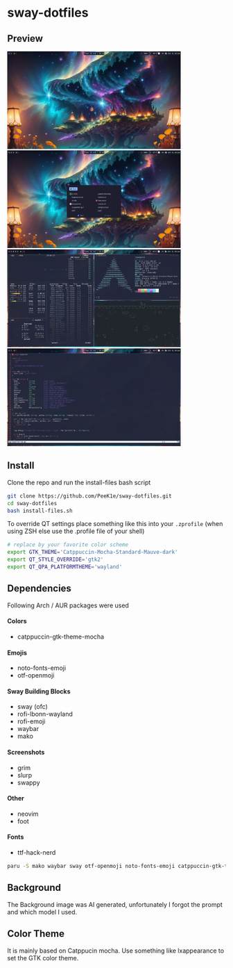 # sway-dotfiles

## Preview
<p float="left">
  <img src="assets/desktop.png" width="400" />
  <img src="assets/rofi.png" width="400" /> 
  <img src="assets/shell.png" width="400" /> 
  <img src="assets/vim.png" width="400" /> 
</p>

## Install

Clone the repo and run the install-files bash script

```bash
git clone https://github.com/PeeK1e/sway-dotfiles.git
cd sway-dotfiles
bash install-files.sh
```

To override QT settings place something like this into your `.zprofile` (when using ZSH else use the .profile file of your shell)
```bash
# replace by your favorite color scheme
export GTK_THEME='Catppuccin-Mocha-Standard-Mauve-dark'
export QT_STYLE_OVERRIDE='gtk2'
export QT_QPA_PLATFORMTHEME='wayland'
```

## Dependencies

Following Arch / AUR packages were used

#### Colors
* catppuccin-gtk-theme-mocha
#### Emojis
* noto-fonts-emoji
* otf-openmoji
#### Sway Building Blocks
* sway (ofc)
* rofi-lbonn-wayland
* rofi-emoji
* waybar
* mako
#### Screenshots
* grim
* slurp
* swappy
#### Other
* neovim
* foot
#### Fonts
* ttf-hack-nerd

```bash
paru -S mako waybar sway otf-openmoji noto-fonts-emoji catppuccin-gtk-theme-mocha grim slurp swappy neovim foot ttf-hack-nerd
```

## Background

The Background image was AI generated, unfortunately I forgot the prompt and which model I used.

## Color Theme

It is mainly based on Catppucin mocha. Use something like lxappearance to set the GTK color theme.
